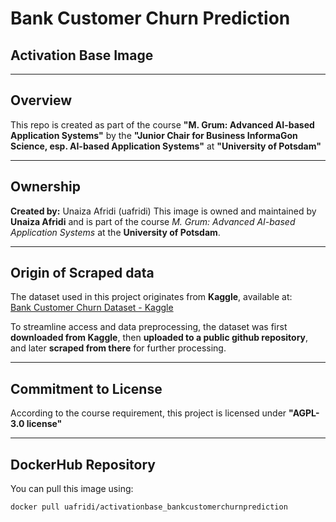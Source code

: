 # Bank Customer Churn Prediction
## Activation Base Image

---

## Overview

This repo is created as part of the course **"M. Grum: Advanced AI-based Application Systems"** by the **"Junior Chair for Business InformaGon Science, esp. AI-based Application Systems"** at **"University of Potsdam"**

---

## Ownership

**Created by:** Unaiza Afridi (uafridi)
This image is owned and maintained by **Unaiza Afridi** and is part of the course *M. Grum: Advanced AI-based Application Systems* at the **University of Potsdam**.

---

## Origin of Scraped data

The dataset used in this project originates from **Kaggle**, available at:  
[Bank Customer Churn Dataset - Kaggle](https://www.kaggle.com/datasets/radheshyamkollipara/bank-customer-churn/discussion?sort=undefined)  

To streamline access and data preprocessing, the dataset was first **downloaded from Kaggle**, then **uploaded to a public github repository**, and later **scraped from there** for further processing.

---

## Commitment to License

According to the course requirement, this project is licensed under **"AGPL-3.0 license"**

---

## DockerHub Repository
You can pull this image using:
```bash
docker pull uafridi/activationbase_bankcustomerchurnprediction

